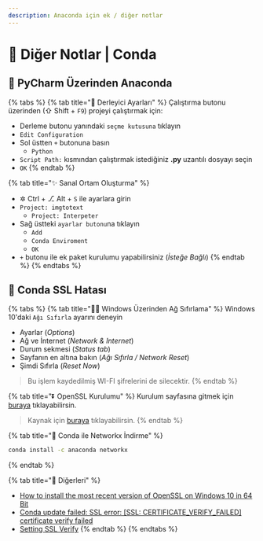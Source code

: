 ```yaml
---
description: Anaconda için ek / diğer notlar
---
```


# 🎪 Diğer Notlar \| Conda

## 🌄 PyCharm Üzerinden Anaconda

{% tabs %}
{% tab title="🔨 Derleyici Ayarları" %}
Çalıştırma butonu üzerinden \(⇧ Shift + `F9`\) projeyi çalıştırmak için:

* Derleme butonu yanındaki `seçme kutusuna` tıklayın
* `Edit Configuration`
* Sol üstten `+` butonuna basın
  * `Python`
* `Script Path:` kısmından çalıştırmak istediğiniz **.py** uzantılı dosyayı seçin
* `OK`
{% endtab %}

{% tab title="✨ Sanal Ortam Oluşturma" %}
* ✲ Ctrl + ⎇ Alt + `S` ile ayarlara girin
* `Project: imgtotext`
  * `Project: Interpeter`
* Sağ üstteki `ayarlar butonu`na tıklayın
  * `Add`
  * `Conda Enviroment`
  * `OK`
* `+` butonu ile ek paket kurulumu yapabilirsiniz \(_İsteğe Bağlı_\)
{% endtab %}
{% endtabs %}

## 🐞 Conda SSL Hatası

{% tabs %}
{% tab title="👨‍🔧 Windows Üzerinden Ağ Sıfırlama" %}
Windows 10'daki `Ağı Sıfırla` ayarını deneyin

* Ayarlar \(_Options_\)
* Ağ ve İnternet \(_Network & Internet_\)
* Durum sekmesi \(_Status tab_\)
* Sayfanın en altına bakın \(_Ağı Sıfırla / Network Reset_\)
* Şimdi Sıfırla \(_Reset Now_\)

> Bu işlem kaydedilmiş WI-FI şifrelerini de silecektir.
{% endtab %}

{% tab title="⏬ OpenSSL Kurulumu" %}
Kurulum sayfasına gitmek için [buraya](https://slproweb.com/products/Win32OpenSSL.html) tıklayabilirsin.

> Kaynak için [buraya](https://github.com/conda/conda/issues/8046#issuecomment-450515815) tıklayabilirsin.
{% endtab %}

{% tab title="🥅 Conda ile Networkx İndirme" %}
```bash
conda install -c anaconda networkx
```
{% endtab %}

{% tab title="🔗 Diğerleri" %}
* [How to install the most recent version of OpenSSL on Windows 10 in 64 Bit](https://www.cloudinsidr.com/content/how-to-install-the-most-recent-version-of-openssl-on-windows-10-in-64-bit/)
* [Conda update failed: SSL error: \[SSL: CERTIFICATE\_VERIFY\_FAILED\] certificate verify failed](https://stackoverflow.com/a/35804869/9770490)
* [Setting SSL Verify](https://github.com/ContinuumIO/anaconda-issues/issues/494#issuecomment-155097614)
{% endtab %}
{% endtabs %}

